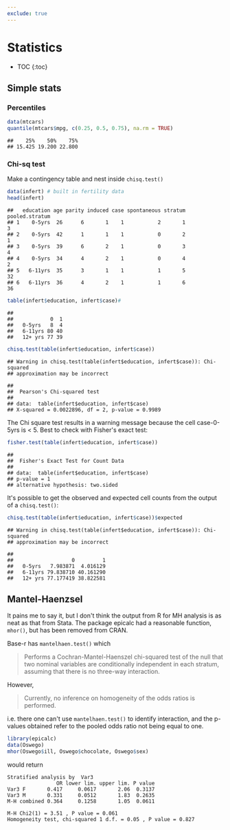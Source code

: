 ```yaml
---
exclude: true
---
```


Statistics
================

* TOC
{:toc}

Simple stats
------------

### Percentiles

``` r
data(mtcars)
quantile(mtcars$mpg, c(0.25, 0.5, 0.75), na.rm = TRUE)
```

    ##    25%    50%    75% 
    ## 15.425 19.200 22.800

### Chi-sq test

Make a contingency table and nest inside `chisq.test()`

``` r
data(infert) # built in fertility data
head(infert)
```

    ##   education age parity induced case spontaneous stratum pooled.stratum
    ## 1    0-5yrs  26      6       1    1           2       1              3
    ## 2    0-5yrs  42      1       1    1           0       2              1
    ## 3    0-5yrs  39      6       2    1           0       3              4
    ## 4    0-5yrs  34      4       2    1           0       4              2
    ## 5   6-11yrs  35      3       1    1           1       5             32
    ## 6   6-11yrs  36      4       2    1           1       6             36

``` r
table(infert$education, infert$case)#
```

    ##          
    ##            0  1
    ##   0-5yrs   8  4
    ##   6-11yrs 80 40
    ##   12+ yrs 77 39

``` r
chisq.test(table(infert$education, infert$case))
```

    ## Warning in chisq.test(table(infert$education, infert$case)): Chi-squared
    ## approximation may be incorrect

    ## 
    ##  Pearson's Chi-squared test
    ## 
    ## data:  table(infert$education, infert$case)
    ## X-squared = 0.0022896, df = 2, p-value = 0.9989

The Chi square test results in a warning message because the cell case-0-5yrs is &lt; 5. Best to check with Fisher's exact test:

``` r
fisher.test(table(infert$education, infert$case))
```

    ## 
    ##  Fisher's Exact Test for Count Data
    ## 
    ## data:  table(infert$education, infert$case)
    ## p-value = 1
    ## alternative hypothesis: two.sided

It's possible to get the observed and expected cell counts from the output of a `chisq.test()`:

``` r
chisq.test(table(infert$education, infert$case))$expected
```

    ## Warning in chisq.test(table(infert$education, infert$case)): Chi-squared
    ## approximation may be incorrect

    ##          
    ##                   0         1
    ##   0-5yrs   7.983871  4.016129
    ##   6-11yrs 79.838710 40.161290
    ##   12+ yrs 77.177419 38.822581

Mantel-Haenzsel
---------------

It pains me to say it, but I don't think the output from R for MH analysis is as neat as that from Stata. The package epicalc had a reasonable function, `mhor()`, but has been removed from CRAN.

Base-r has `mantelhaen.test()` which 
> Performs a Cochran-Mantel-Haenszel chi-squared test of the null that two nominal variables are conditionally independent in each stratum, assuming that there is no three-way interaction.

However, 
> Currently, no inference on homogeneity of the odds ratios is performed.

i.e. there one can't use `mantelhaen.test()` to identify interaction, and the p-values obtained refer to the pooled odds ratio not being equal to one.

``` r
library(epicalc)
data(Oswego)
mhor(Oswego$ill, Oswego$chocolate, Oswego$sex)
```

would return

    Stratified analysis by  Var3 
                    OR lower lim. upper lim. P value
    Var3 F       0.417     0.0617       2.06  0.3137
    Var3 M       0.331     0.0512       1.83  0.2635
    M-H combined 0.364     0.1258       1.05  0.0611

    M-H Chi2(1) = 3.51 , P value = 0.061 
    Homogeneity test, chi-squared 1 d.f. = 0.05 , P value = 0.827
